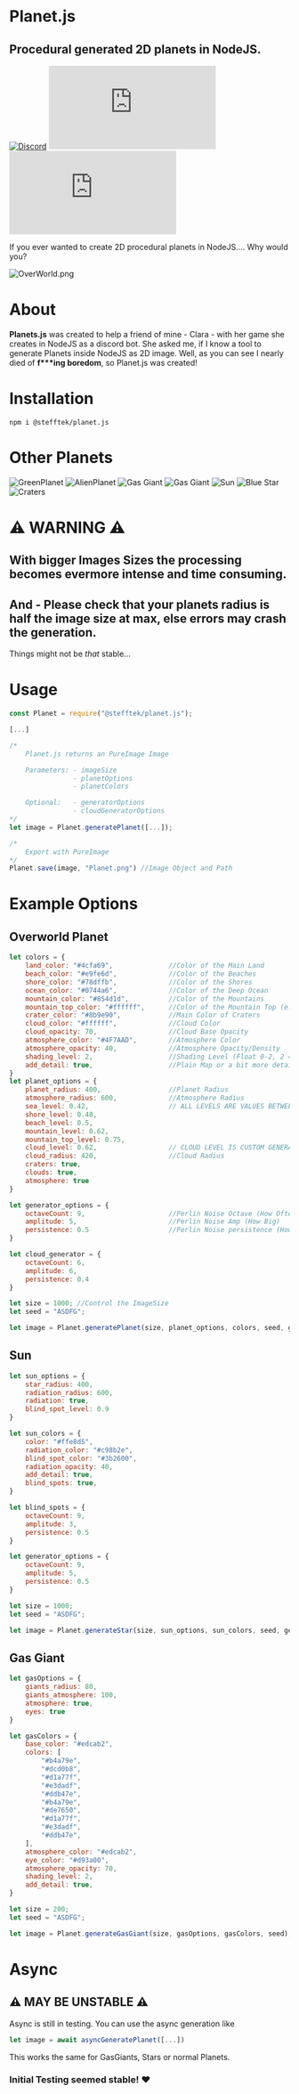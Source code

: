 # Planet.js
## Procedural generated 2D planets in NodeJS.
[![Discord](https://img.shields.io/discord/803319138260090910?color=%237289DA&label=Discord)](https://discord.gg/Qgv8DSMYM3) [![GitHub code size in bytes](https://img.shields.io/github/languages/code-size/stefftek/planet.js)](https://github.com/SteffTek/planet.js) [![GitHub issues](https://img.shields.io/github/issues/stefftek/planet.js)](https://github.com/SteffTek/planet.js/issues)

If you ever wanted to create 2D procedural planets in NodeJS.... Why would you?

![OverWorld.png](https://raw.githubusercontent.com/SteffTek/planet.js/main/Overworld.png)

# About
**Planets.js** was created to help a friend of mine - Clara - with her game she creates in NodeJS as a discord bot. She asked me, if I know a tool to generate Planets inside NodeJS as 2D image. Well, as you can see I nearly died of __f***ing boredom__, so Planet.js was created!

# Installation
```
npm i @stefftek/planet.js
```

# Other Planets
![GreenPlanet](https://raw.githubusercontent.com/SteffTek/planet.js/main/Planets/GreenPlanet.png "GreenPlanet") ![AlienPlanet](https://raw.githubusercontent.com/SteffTek/planet.js/main/Planets/AlienPlanet.png "AlienPlanet") ![Gas Giant](https://raw.githubusercontent.com/SteffTek/planet.js/main/Planets/Moon.png "Moon") ![Gas Giant](https://raw.githubusercontent.com/SteffTek/planet.js/main/Planets/GasGiant.png "Gas Giant") ![Sun](https://raw.githubusercontent.com/SteffTek/planet.js/main/Planets/Sun.png "Sun") ![Blue Star](https://raw.githubusercontent.com/SteffTek/planet.js/main/Planets/BlueStar.png "Blue Star") ![Craters](https://raw.githubusercontent.com/SteffTek/planet.js/main/Planets/Craters.png "Craters")

# ⚠ WARNING ⚠
## With __bigger Images Sizes__ the processing becomes evermore intense and time consuming.
## __And__ - Please check that your planets radius is half the image size at max, else errors may crash the generation.
Things might not be _that_ stable...

# Usage
```js
const Planet = require("@stefftek/planet.js");

[...]

/*
    Planet.js returns an PureImage Image

    Parameters: - imageSize
                - planetOptions
                - planetColors

    Optional:   - generatorOptions
                - cloudGeneratorOptions
*/
let image = Planet.generatePlanet([...]);

/*
    Export with PureImage
*/
Planet.save(image, "Planet.png") //Image Object and Path
```

# Example Options
## Overworld Planet
```js
let colors = {
    land_color: "#4cfa69",              //Color of the Main Land
    beach_color: "#e9fe6d",             //Color of the Beaches
    shore_color: "#78dffb",             //Color of the Shores
    ocean_color: "#0744a6",             //Color of the Deep Ocean
    mountain_color: "#854d1d",          //Color of the Mountains
    mountain_top_color: "#ffffff",      //Color of the Mountain Top (e.g. Snow)
    crater_color: "#8b9e90",            //Main Color of Craters
    cloud_color: "#ffffff",             //Cloud Color
    cloud_opacity: 70,                  //Cloud Base Opacity
    atmosphere_color: "#4F7AAD",        //Atmosphere Color
    atmosphere_opacity: 40,             //Atmosphere Opacity/Density
    shading_level: 2,                   //Shading Level (Float 0-2, 2 = Maximum)
    add_detail: true,                   //Plain Map or a bit more detailed?
}
let planet_options = {
    planet_radius: 400,                 //Planet Radius
    atmosphere_radius: 600,             //Atmosphere Radius
    sea_level: 0.42,                    // ALL LEVELS ARE VALUES BETWEEN 0 AND 1
    shore_level: 0.48,
    beach_level: 0.5,
    mountain_level: 0.62,
    mountain_top_level: 0.75,
    cloud_level: 0.62,                  // CLOUD LEVEL IS CUSTOM GENERATED AND NOT AFFECTED BY THE OTHER LEVELS
    cloud_radius: 420,                  //Cloud Radius
    craters: true,
    clouds: true,
    atmosphere: true
}

let generator_options = {
    octaveCount: 9,                     //Perlin Noise Octave (How Often)
    amplitude: 5,                       //Perlin Noise Amp (How Big)
    persistence: 0.5                    //Perlin Noise persistence (How Smooth, smaller number = smoother)
}

let cloud_generator = {
    octaveCount: 6,
    amplitude: 6,
    persistence: 0.4
}

let size = 1000; //Control the ImageSize
let seed = "ASDFG";

let image = Planet.generatePlanet(size, planet_options, colors, seed, generator_options, cloud_generator);
```

## Sun
```js
let sun_options = {
    star_radius: 400,
    radiation_radius: 600,
    radiation: true,
    blind_spot_level: 0.9
}

let sun_colors = {
    color: "#ffe8d5",
    radiation_color: "#c98b2e",
    blind_spot_color: "#3b2600",
    radiation_opacity: 40,
    add_detail: true,
    blind_spots: true,
}

let blind_spots = {
    octaveCount: 9,
    amplitude: 3,
    persistence: 0.5
}

let generator_options = {
    octaveCount: 9,
    amplitude: 5,
    persistence: 0.5
}

let size = 1000;
let seed = "ASDFG";

let image = Planet.generateStar(size, sun_options, sun_colors, seed, generator_options, blind_spots);
```

## Gas Giant
```js
let gasOptions = {
    giants_radius: 80,
    giants_atmosphere: 100,
    atmosphere: true,
    eyes: true
}

let gasColors = {
    base_color: "#edcab2",
    colors: [
        "#b4a79e",
        "#dcd0b8",
        "#d1a77f",
        "#e3dadf",
        "#ddb47e",
        "#b4a79e",
        "#de7650",
        "#d1a77f",
        "#e3dadf",
        "#ddb47e",
    ],
    atmosphere_color: "#edcab2",
    eye_color: "#d93a00",
    atmosphere_opacity: 70,
    shading_level: 2,
    add_detail: true,
}

let size = 200;
let seed = "ASDFG";

let image = Planet.generateGasGiant(size, gasOptions, gasColors, seed);
```

# Async
## ⚠ MAY BE UNSTABLE ⚠
Async is still in testing. You can use the async generation like
```javascript
let image = await asyncGeneratePlanet([...])
```
This works the same for GasGiants, Stars or normal Planets.

### Initial Testing seemed stable! ❤